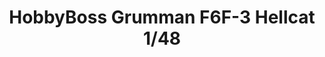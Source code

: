 ---
layout: product
title: "HobbyBoss Grumman F6F-3 Hellcat 1/48"
price: "2300" 
desc: "Maketa"
img_path: "/assets/img/80339.jpg"
brand: "N/A"
available: true
special_offer: false
new: false
soon: true
cat: "010000"
subcat: "013100"
subsubcat: "0N/A"
sifra: "80339"
popular: true
---